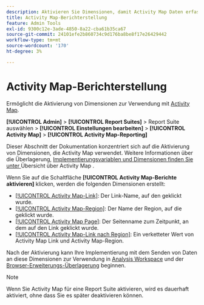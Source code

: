 ```yaml
---
description: Aktivieren Sie Dimensionen, damit Activity Map Daten erfassen kann.
title: Activity Map-Berichterstellung
feature: Admin Tools
exl-id: 9300c12e-3ade-4850-8a22-cba61b35ca67
source-git-commit: 24101efe2b860734c9d176ba8be8f17e26429442
workflow-type: tm+mt
source-wordcount: '170'
ht-degree: 3%

---
```


# Activity Map-Berichterstellung

Ermöglicht die Aktivierung von Dimensionen zur Verwendung mit [Activity Map](/help/analyze/activity-map/overview.md).

**[!UICONTROL Admin]** > **[!UICONTROL Report Suites]** > Report Suite auswählen > **[!UICONTROL Einstellungen bearbeiten]** > **[!UICONTROL Activity Map]** > **[!UICONTROL Activity Map-Reporting]**

Dieser Abschnitt der Dokumentation konzentriert sich auf die Aktivierung von Dimensionen, die Activity Map verwendet. Weitere Informationen über die Überlagerung, [ Implementierungsvariablen und Dimensionen finden Sie unter ](/help/analyze/activity-map/overview.md)Übersicht über Activity Map .

Wenn Sie auf die Schaltfläche **[!UICONTROL Activity Map-Berichte aktivieren]** klicken, werden die folgenden Dimensionen erstellt:

* [[!UICONTROL Activity Map-Link]](/help/components/dimensions/activity-map-link.md): Der Link-Name, auf den geklickt wurde.
* [[!UICONTROL Activity Map-Region]](/help/components/dimensions/activity-map-region.md): Der Name der Region, auf die geklickt wurde.
* [[!UICONTROL Activity Map Page]](/help/components/dimensions/activity-map-page.md): Der Seitenname zum Zeitpunkt, an dem auf den Link geklickt wurde.
* [[!UICONTROL Activity Map-Link nach Region]](/help/components/dimensions/activity-map-link-by-region.md): Ein verketteter Wert von Activity Map Link und Activity Map-Region.

Nach der Aktivierung kann Ihre Implementierung mit dem Senden von Daten an diese Dimensionen zur Verwendung in [Analysis Workspace](/help/analyze/analysis-workspace/home.md) und der [Browser-Erweiterungs-Überlagerung](/help/analyze/activity-map/overlay/overview.md) beginnen.

>[!NOTE]
>
>Wenn Sie Activity Map für eine Report Suite aktivieren, wird es dauerhaft aktiviert, ohne dass Sie es später deaktivieren können.
